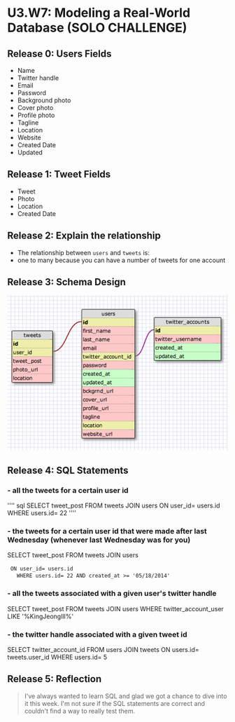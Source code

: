 # U3.W7: Modeling a Real-World Database (SOLO CHALLENGE)

## Release 0: Users Fields
* Name
* Twitter handle
* Email
* Password
* Background photo
* Cover photo
* Profile photo
* Tagline
* Location
* Website
* Created Date
* Updated

## Release 1: Tweet Fields
* Tweet
* Photo
* Location
* Created Date

## Release 2: Explain the relationship
* The relationship between `users` and `tweets` is: 
* one to many because you can have a number of tweets for one account

## Release 3: Schema Design
<img src= "../imgs/twitter_complete.jpg">

## Release 4: SQL Statements
### - all the tweets for a certain user id
'''' sql
SELECT tweet_post FROM tweets JOIN users
  ON user_id= users.id
     WHERE users.id= 22
''''
### - the tweets for a certain user id that were made after last Wednesday (whenever last Wednesday was for you)
   SELECT tweet_post FROM tweets JOIN users
   
     ON user_id= users.id
       WHERE users.id= 22 AND created_at >= '05/18/2014'
### - all the tweets associated with a given user's twitter handle
   SELECT tweet_post FROM tweets JOIN users
      WHERE twitter_account_user LIKE '%KingJeongIll%' 
### - the twitter handle associated with a given tweet id
   SELECT twitter_account_id FROM users JOIN tweets
     ON users.id= tweets.user_id
       WHERE users.id= 5

## Release 5: Reflection
> I've always wanted to learn SQL and glad we got a chance to dive into it this week. I'm not sure if the SQL statements are correct and couldn't find a way to really test them. 
